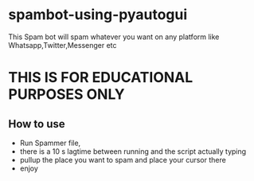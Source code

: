 # spambot-using-pyautogui
This Spam bot will spam whatever you want on any platform like Whatsapp,Twitter,Messenger etc





# THIS IS FOR EDUCATIONAL PURPOSES ONLY


## How to use
- Run Spammer file, 
- there is a 10 s lagtime between running and the script actually typing
- pullup the place you want to spam and place your cursor there
- enjoy

